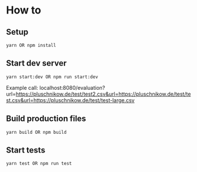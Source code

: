 # How to

## Setup

```
yarn OR npm install
```

## Start dev server

```
yarn start:dev OR npm run start:dev
```

Example call:
localhost:8080/evaluation?url=https://pluschnikow.de/test/test2.csv&url=https://pluschnikow.de/test/test.csv&url=https://pluschnikow.de/test/test-large.csv



## Build production files

```
yarn build OR npm build
```


## Start tests

```
yarn test OR npm run test
```
